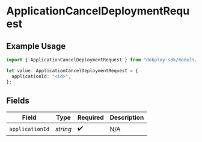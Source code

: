 # ApplicationCancelDeploymentRequest

## Example Usage

```typescript
import { ApplicationCancelDeploymentRequest } from "dokploy-sdk/models/operations";

let value: ApplicationCancelDeploymentRequest = {
  applicationId: "<id>",
};
```

## Fields

| Field              | Type               | Required           | Description        |
| ------------------ | ------------------ | ------------------ | ------------------ |
| `applicationId`    | *string*           | :heavy_check_mark: | N/A                |